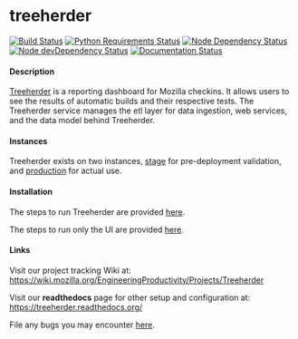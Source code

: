 treeherder
==================
[![Build Status](https://travis-ci.org/mozilla/treeherder.png?branch=master)](https://travis-ci.org/mozilla/treeherder)
[![Python Requirements Status](https://requires.io/github/mozilla/treeherder/requirements.svg?branch=master)](https://requires.io/github/mozilla/treeherder/requirements/?branch=master)
[![Node Dependency Status](https://david-dm.org/mozilla/treeherder.svg)](https://david-dm.org/mozilla/treeherder)
[![Node devDependency Status](https://david-dm.org/mozilla/treeherder/dev-status.svg)](https://david-dm.org/mozilla/treeherder#info=devDependencies)
[![Documentation Status](https://readthedocs.org/projects/treeherder/badge/?version=latest)](https://readthedocs.org/projects/treeherder/?badge=latest)


#### Description
[Treeherder](https://treeherder.mozilla.org) is a reporting dashboard for Mozilla checkins. It allows users to see the results of automatic builds and their respective tests. The Treeherder service manages the etl layer for data ingestion, web services, and the data model behind Treeherder.


#### Instances
Treeherder exists on two instances, [stage](https://treeherder.allizom.org) for pre-deployment validation, and [production](https://treeherder.mozilla.org) for actual use.


#### Installation
The steps to run Treeherder are provided [here](https://treeherder.readthedocs.org/installation.html).

The steps to run only the UI are provided [here](https://treeherder.readthedocs.org/ui/installation.html).


#### Links

Visit our project tracking Wiki at:
https://wiki.mozilla.org/EngineeringProductivity/Projects/Treeherder

Visit our **readthedocs** page for other setup and configuration at:
https://treeherder.readthedocs.org/

File any bugs you may encounter [here](https://bugzilla.mozilla.org/enter_bug.cgi?product=Tree+Management&component=Treeherder).
